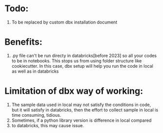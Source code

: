 # Todo:
   1. To be replaced by custom dbx installation document

# Benefits:
1. .py file can't be run directy in databricks[before 2023] so all your codes to be in notebooks. 
This stops us from using folder structure like cookiecutter. In this case, dbx setup will help
you run the code in local as well as in databricks

# Limitation of dbx way of working:
1. The sample data used in local may not satisfy the conditions in code, 
but it will satisfy in databricks, then the effort to collect sample in
local is time consuming, tidious.
2. Sometimes, if a python library version is difference in local compared
3. to databricks, this may cause issue.